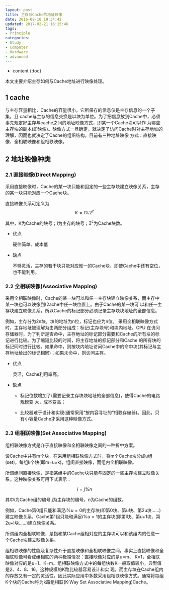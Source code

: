 ```yaml
---
layout: post
title: 主存与Cache的地址映像
date: 2016-08-10 19:34:42
updated: 2017-02-21 16:15:46
tags:
- Principle
categories:
- Study
- Computer
- Hardware
- advanced
---
```


* content
{:toc}

本文主要介绍主存如何与Cache地址进行映像处理。




## 1 cache 

与主存容量相比，Cache的容量很小，它所保存的信息仅是主存信息的一个子集，且 cache与主存的信息交换是以块为单位。为了把信息放到Cache中，必须事先规定好主存与cache之间的地址映像方式，即某一个Cache块可以作 为哪些主存块的副本(即映像)。映像方式一旦确定，就决定了访问Cache时对主存地址的理解，因而也就决定了Cache的组织结构。目前有三种地址映像 方式：直接映像、全相联映像和组相联映像。

## 2 地址映像种类

### 2.1 直接映像(Direct Mapping)

采用直接映像时，Cache的某一块只能和固定的一些主存块建立映像关系，主存的某一块只能对应一个Cache块。

直接映像关系可定义为$$K = I \% 2^c$$

其中，K为Cache的块号；I为主存的块号；$2^c$为Cache块数。

- 优点

    硬件简单、成本低

- 缺点

    不够灵活，主存的若干块只能对应惟一的Cache块，即使Cache中还有空位，也不能利用。



### 2.2 全相联映像(Associative Mapping)

采用全相联映像时，Cache的某一块可以和任一主存块建立映像关系，而主存中某一块也可以映像到(2ache中任一块位置上。由于Cache的某一块可 以和任一主存块建立映像关系，所以Cache的标记部分必须记录主存块块地址的全部信息。

例如，主存分为2n块，块的地址为n位，标记也应为n位。 采用全相联映像方式时，主存地址被理解为由两部分组成：标记(主存块号)和块内地址。CPU 在访问存储器时，为了判断是否命中，主存地址的标记部分需要和Cache的所有块的标记进行比较。为了缩短比较的时间，将主存地址的标记部分和Cache 的所有块的标记同时进行比较。如果命中，则按块内地址访问Cache中的命中块(其标记与主存地址给出的标记相同)；如果未命中，则访问主存。

- 优点

    灵活，Cache利用率高。

- 缺点 

    - 标记位数增加了(需要记录主存块块地址的全部信息)，使得Cache的电路规模变 大，成本变高；

    - 比较器难于设计和实现(通常采用“按内容寻址的”相联存储器)。因此，只有小容量Cache才采用这种映像方式。



### 2.3 组相联映像(Set Associative Mapping)

组相联映像方式是介于直接映像和全相联映像之间的一种折中方案。

设Cache中共有m个块，在采用组相联映像方式时，将m个Cache块分成u组(set)，每组k个块(即m=u×k)，组间直接映像，而组内全相联映像。

所谓组间直接映像，是指某组中的Cache块只能与固定的一些主存块建立映像关系。这种映像关系可用下式表示：

$$i = j \% n$$

其中i为Cache组的编号,j为主存块的编号，n为Cache的组数。



例如，Cache第0组只能和满足$i \% u = 0$的主存块(即第0块、第u块、第2u块……)建立映像关系，Cache第1组只能和满足$i \% u = 1$的主存块(即第l块、第u+1块、第2u+l块……)建立映像关系。

所谓组内全相联映像，是指和某Cache组相对应的主存块可以和该组内的任意一 个Cache块建立映像关系。



组相联映像的性能及复杂性介于直接映像和全相联映像之间。事实上直接映像和全相联映像可看成组相联的两种极端情况：直接映像对应的是u=m、 K=1，全相联映像对应的是u=1、K=m。组相联映像方式中的每组块数K一般取值较小，典型值是2、4、8、16。这种规模的K路比较器容易设计和实 现，而主存块在Cache组内的存放又有一定的灵活性。因此实际应用中多数采用组相联映像方式。通常将每组K个块的Cache称为k路组相联(K-Way Set Associative Mapping)Cache。